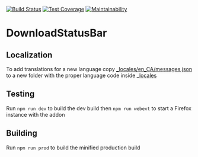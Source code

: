 [![Build Status](https://travis-ci.org/jwensley2/DownloadStatusBar.svg?branch=master)](https://travis-ci.org/jwensley2/DownloadStatusBar)
[![Test Coverage](https://api.codeclimate.com/v1/badges/80b0cfb4b6831e7243dc/test_coverage)](https://codeclimate.com/github/jwensley2/DownloadStatusBar/test_coverage)
[![Maintainability](https://api.codeclimate.com/v1/badges/80b0cfb4b6831e7243dc/maintainability)](https://codeclimate.com/github/jwensley2/DownloadStatusBar/maintainability)

# DownloadStatusBar

## Localization
To add translations for a new language copy [\_locales/en_CA/messages.json](_locales/en_CA/messages.json) to a new folder with the proper language code inside [\_locales](_locales)

## Testing
Run `npm run dev` to build the dev build then `npm run webext` to start a Firefox instance with the addon

## Building
Run `npm run prod` to build the minified production build
